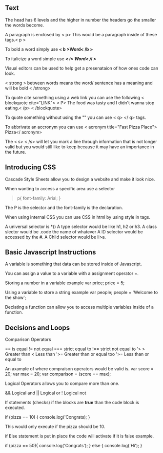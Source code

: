 ## Text

The head has 6 levels and the higher in number the headers go the smaller the words become.

A paragraph is enclosed by < p>  This would be a paragraph inside of these tags.< p >

To bold a word simply use **< b >Word< /b >**

To italicize a word simple use ***< i> Word< /i >***

Visual editors can be used to help get a presenataion of how ones code can look.

< strong > between words means the word/ sentence has a meaning and will be bold < /strong>

To quote cite something using a web link you can use the following 
< blockquote cite="LINK">
< P> The food was tasty and I didn't wanna stop eating.< /p>
< /blockquote>

To quote something without using the "" you can use < q> </ q> tags.

To abbrivate an accronym you can use < acronym title="Fast Pizza Place"> Pizza</ acronym>

The < s> < /s> will let you mark a line through information that is not longer valid but you would still like to keep because it may have an importance in the future.

## Introducing CSS

Cascade Style Sheets allow you to design a website and make it look nice.

When wanting to access a specific area use a selector
> p{
  font-family: Arial;
}

The P is the selector and the font-family is the declaration. 

When using internal CSS you can use CSS in html by using style in tags.

A universal selector is *()
A type selector would be like h1, h2 or h3.
A class slector would be .code the name of whatever
A ID selector would be accessed by the #.
A Child selector would be li>a.

## Basic Javascript Instructions

A variable is something that data can be stored inside of Javascript.

You can assign a value to a variable with a assignment operator =.

Storing a number in a variable example 
var price;
price = 5;

Using a variable to store a string example
var people;
people = 'Welcome to the show';

Declating a function can allow you to access multiple variables inside of a function.

## Decisions and Loops

Comparison Operators

== is equal
!= not equal
=== strict equal to
!== strict not equal to
'> > Greater than
< Less than
'>= Greater than or equal too
'>= Less than or equal to

An axample of where compraison operators would be valid is.
var score = 20;
var max = 20;
var comparison = (score == max);

Logical Operators allows you to compare more than one.

&& Logical and
|| Logical or
! Logical not

If statements (checks) if the blocks are **true** than the code block is executed.

if (pizza == 10) {
  console.log('Congrats);
}

This would only execute if the pizza should be 10.

if Else statement is put in place the code will activate if it is false example.

if (pizza == 50){
  console.log('Congrats');
}
else {
  console.log('Hi');
}
